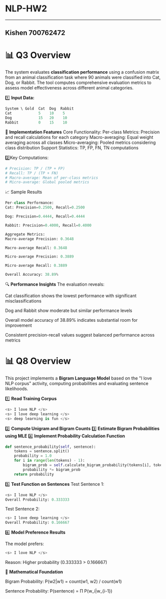 # NLP-HW2
---
**Kishen
700762472**
---

# 📊 Q3 Overview
The system evaluates **classification performance** using a confusion matrix from an animal classification task where 90 animals were classified into Cat, Dog, or Rabbit. The tool computes comprehensive evaluation metrics to assess model effectiveness across different animal categories.

1️⃣ **Input Data:**
```python
System \ Gold  Cat  Dog  Rabbit
Cat            5    10    5
Dog            15   20    10
Rabbit         0    15    10
```
🧮 **Implementation Features**
Core Functionality:
Per-class Metrics: Precision and recall calculations for each category
Macro-averaging: Equal weight averaging across all classes
Micro-averaging: Pooled metrics considering class distribution
Support Statistics: TP, FP, FN, TN computations

2️⃣Key Computations:
```python
# Precision: TP / (TP + FP)
# Recall: TP / (TP + FN)
# Macro-average: Mean of per-class metrics
# Micro-average: Global pooled metrics
```

📈 Sample Results
```python
Per-class Performance:
Cat: Precision=0.2500, Recall=0.2500

Dog: Precision=0.4444, Recall=0.4444

Rabbit: Precision=0.4000, Recall=0.4000

Aggregate Metrics:
Macro-average Precision: 0.3648

Macro-average Recall: 0.3648

Micro-average Precision: 0.3889

Micro-average Recall: 0.3889

Overall Accuracy: 38.89%
```
🔍 **Performance Insights**
The evaluation reveals:

Cat classification shows the lowest performance with significant misclassifications

Dog and Rabbit show moderate but similar performance levels

Overall model accuracy of 38.89% indicates substantial room for improvement

Consistent precision-recall values suggest balanced performance across metrics

# 📊 **Q8 Overview**
This project implements a **Bigram Language Model** based on the "I love NLP corpus" activity, computing probabilities and evaluating sentence likelihoods.

1️⃣ **Read Training Corpus**
```python
<s> I love NLP </s>
<s> I love deep learning </s>
<s> deep learning is fun </s>
```
2️⃣ **Compute Unigram and Bigram Counts**
3️⃣ **Estimate Bigram Probabilities using MLE**
4️⃣ **Implement Probability Calculation Function**

```python
def sentence_probability(self, sentence):
    tokens = sentence.split()
    probability = 1.0
    for i in range(len(tokens) - 1):
        bigram_prob = self.calculate_bigram_probability(tokens[i], tokens[i+1])
        probability *= bigram_prob
    return probability
```
5️⃣ **Test Function on Sentences**
Test Sentence 1: 
```python
<s> I love NLP </s>
Overall Probability: 0.333333
```

Test Sentence 2:
```python
<s> I love deep learning </s>
Overall Probability: 0.166667
```

6️⃣ **Model Preference Results**

The model prefers:
```python
<s> I love NLP </s>
```
Reason: Higher probability (0.333333 > 0.166667) 

🧮 **Mathematical Foundation**

Bigram Probability: P(w2|w1) = count(w1, w2) / count(w1)

Sentence Probability: P(sentence) = Π P(w_i|w_{i-1})